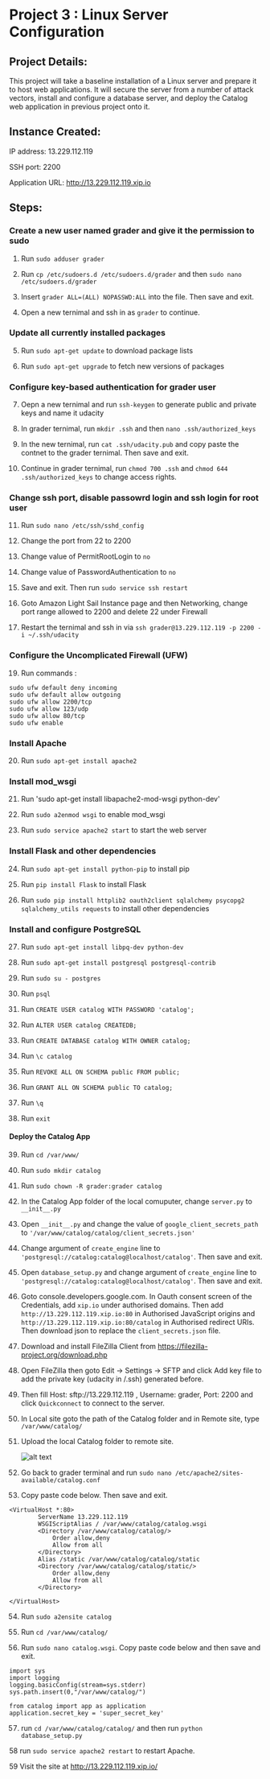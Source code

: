 # Project 3 : Linux Server Configuration

## Project Details:

This project will take a baseline installation of a Linux server and prepare it to host web applications. It will secure the server from a number of attack vectors, install and configure a database server, and deploy the Catalog web application in previous project onto it.

## Instance Created:

IP address: 13.229.112.119

SSH port: 2200

Application URL: http://13.229.112.119.xip.io

## Steps:

### Create a new user named grader and give it the permission to sudo

1. Run `sudo adduser grader`

2. Run `cp /etc/sudoers.d /etc/sudoers.d/grader` and then `sudo nano /etc/sudoers.d/grader`

3. Insert `grader ALL=(ALL) NOPASSWD:ALL` into the file. Then save and exit.

4. Open a new ternimal and ssh in as `grader` to continue.

### Update all currently installed packages

5. Run `sudo apt-get update` to download package lists

6. Run `sudo apt-get upgrade` to fetch new versions of packages 

### Configure key-based authentication for grader user

7. Oepn a new ternimal and run `ssh-keygen` to generate public and private keys and name it udacity

8. In grader ternimal, run `mkdir .ssh` and then `nano .ssh/authorized_keys`

9. In the new ternimal, run `cat .ssh/udacity.pub` and copy paste the contnet to the grader ternimal. Then save and exit.

10. Continue in grader ternimal, run `chmod 700 .ssh` and `chmod 644 .ssh/authorized_keys` to change access rights.

### Change ssh port, disable passowrd login and ssh login for root user

11. Run `sudo nano /etc/ssh/sshd_config`

12. Change the port from 22 to 2200

13. Change value of PermitRootLogin to `no`

14. Change value of PasswordAuthentication to `no`

16. Save and exit. Then run `sudo service ssh restart`

17. Goto Amazon Light Sail Instance page and then Networking, change port range allowed to 2200 and delete 22 under Firewall

18. Restart the ternimal and ssh in via `ssh grader@13.229.112.119 -p 2200 -i ~/.ssh/udacity`

### Configure the Uncomplicated Firewall (UFW)

19. Run commands :

```
sudo ufw default deny incoming
sudo ufw default allow outgoing
sudo ufw allow 2200/tcp
sudo ufw allow 123/udp
sudo ufw allow 80/tcp
sudo ufw enable
```

### Install Apache

20. Run `sudo apt-get install apache2`

### Install mod_wsgi

21. Run 'sudo apt-get install libapache2-mod-wsgi python-dev'

22. Run `sudo a2enmod wsgi` to enable mod_wsgi

23. Run `sudo service apache2 start` to start the web server

### Install Flask and other dependencies

24. Run `sudo apt-get install python-pip` to install pip

25. Run `pip install Flask` to install Flask

26. Run `sudo pip install httplib2 oauth2client sqlalchemy psycopg2 sqlalchemy_utils requests` to install other dependencies

### Install and configure PostgreSQL

27. Run `sudo apt-get install libpq-dev python-dev`

28. Run `sudo apt-get install postgresql postgresql-contrib`

29. Run `sudo su - postgres`

30. Run `psql`

31. Run `CREATE USER catalog WITH PASSWORD 'catalog';`

32. Run `ALTER USER catalog CREATEDB;`

33. Run `CREATE DATABASE catalog WITH OWNER catalog;`

34. Run `\c catalog`

35. Run `REVOKE ALL ON SCHEMA public FROM public;`

36. Run `GRANT ALL ON SCHEMA public TO catalog;`

37. Run `\q`

38. Run `exit`

#### Deploy the Catalog App

39. Run `cd /var/www/`

40. Run `sudo mkdir catalog`

41. Run `sudo chown -R grader:grader catalog`

42. In the Catalog App folder of the local comuputer, change `server.py` to `__init__.py`

43. Open `__init__.py` and change the value of `google_client_secrets_path` to `'/var/www/catalog/catalog/client_secrets.json'`

44. Change argument of `create_engine` line to `'postgresql://catalog:catalog@localhost/catalog'`. Then save and exit.

45. Open `database_setup.py` and change argument of `create_engine` line to `'postgresql://catalog:catalog@localhost/catalog'`. Then save and exit.

46. Goto console.developers.google.com. In Oauth consent screen of the Credentials, add `xip.io` under authorised domains. Then add `http://13.229.112.119.xip.io:80` in Authorised JavaScript origins and `http://13.229.112.119.xip.io:80/catalog` in Authorised redirect URIs. Then download json to replace the `client_secrets.json` file.

47. Download and install FileZilla Client from https://filezilla-project.org/download.php

48. Open FileZilla then goto Edit -> Settings -> SFTP and click Add key file to add the private key (udacity in /.ssh) generated before.

49. Then fill Host: sftp://13.229.112.119 , Username: grader, Port: 2200 and click `Quickconnect` to connect to the server.

50. In Local site goto the path of the Catalog folder and in Remote site, type `/var/www/catalog/`

51. Upload the local Catalog folder to remote site. 
    
     ![alt text](https://github.com/kelvin84hk/FSND-Linux-Server-Configuration/blob/master/filezilla.jpg)

52. Go back to grader terminal and run `sudo nano /etc/apache2/sites-available/catalog.conf`

53. Copy paste code below. Then save and exit.

```
<VirtualHost *:80>
		ServerName 13.229.112.119
		WSGIScriptAlias / /var/www/catalog/catalog.wsgi
		<Directory /var/www/catalog/catalog/>
			Order allow,deny
			Allow from all
		</Directory>
		Alias /static /var/www/catalog/catalog/static
		<Directory /var/www/catalog/catalog/static/>
			Order allow,deny
			Allow from all
		</Directory>
		
</VirtualHost>
```

54. Run `sudo a2ensite catalog`

55. Run `cd /var/www/catalog/`

56. Run `sudo nano catalog.wsgi`. Copy paste code below and then save and exit.

```
import sys
import logging
logging.basicConfig(stream=sys.stderr)
sys.path.insert(0,"/var/www/catalog/")

from catalog import app as application
application.secret_key = 'super_secret_key'
```
57. run `cd /var/www/catalog/catalog/` and then run `python database_setup.py`

58 run `sudo service apache2 restart` to restart Apache.

59 Visit the site at http://13.229.112.119.xip.io/
